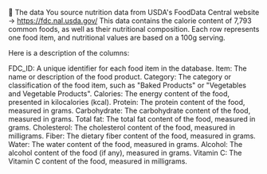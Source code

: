 


💾 The data
You source nutrition data from USDA's FoodData Central website -> https://fdc.nal.usda.gov/
This data contains the calorie content of 7,793 common foods, as well as their nutritional composition. 
Each row represents one food item, and nutritional values are based on a 100g serving. 

Here is a description of the columns:

FDC_ID: A unique identifier for each food item in the database.
Item: The name or description of the food product.
Category: The category or classification of the food item, such as "Baked Products" or "Vegetables and Vegetable Products".
Calories: The energy content of the food, presented in kilocalories (kcal).
Protein: The protein content of the food, measured in grams.
Carbohydrate: The carbohydrate content of the food, measured in grams.
Total fat: The total fat content of the food, measured in grams.
Cholesterol: The cholesterol content of the food, measured in milligrams.
Fiber: The dietary fiber content of the food, measured in grams.
Water: The water content of the food, measured in grams.
Alcohol: The alcohol content of the food (if any), measured in grams.
Vitamin C: The Vitamin C content of the food, measured in milligrams.
